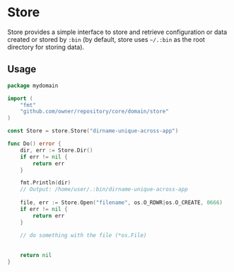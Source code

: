 # Store

Store provides a simple interface to store and retrieve configuration or data created or stored by `:bin` (by default, store uses `~/.:bin` as the root directory for storing data).

## Usage

```go
package mydomain

import (
	"fmt"
	"github.com/owner/repository/core/domain/store"
)

const Store = store.Store("dirname-unique-across-app")

func Do() error {
	dir, err := Store.Dir()
	if err != nil {
		return err
	}

	fmt.Println(dir)
	// Output: /home/user/.:bin/dirname-unique-across-app
	
	file, err := Store.Open("filename", os.O_RDWR|os.O_CREATE, 0666)
	if err != nil {
        return err
    }
	
	// do something with the file (*os.File)
	
	
	return nil
}
```